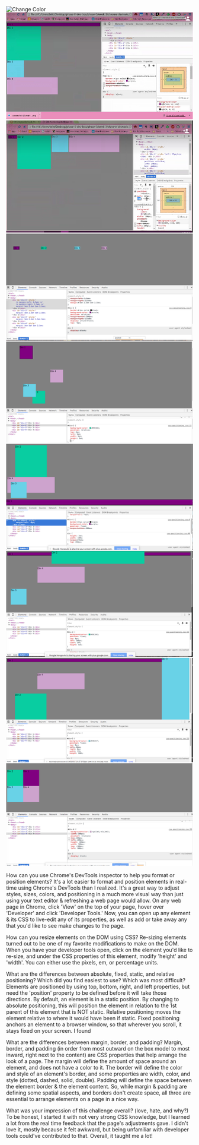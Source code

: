 <img src="1change_color.PNG" alt="Change Color">
<img src="imgs/2columns.PNG" alt="Two Columns">
<img src="imgs/3row.PNG" alt="Row">
<img src="imgs/4make-equidistant.PNG" alt="Make Equidistant">
<img src="imgs/5squares.PNG" alt="Squares">
<img src="imgs/6footer.PNG" alt="Footer">
<img src="imgs/7header.PNG" alt="Header">
<img src="imgs/8sidebar.PNG" alt="Sidebar">
<img src="imgs/9get-creative.PNG" alt="Get Creative">

How can you use Chrome's DevTools inspector to help you format or position elements?
It's a lot easier to format and position elements in real-time using Chrome's DevTools than I realized. It's a great way to adjust styles, sizes, colors, and positioning in a much more visual way than just using your text editor & refreshing a web page would allow. On any web page in Chrome, click 'View' on the top of your page, hover over 'Developer' and click 'Developer Tools.' Now, you can open up any element & its CSS to live-edit any of its properties, as well as add or take away any that you'd like to see make changes to the page.

How can you resize elements on the DOM using CSS?
Re-sizing elements turned out to be one of my favorite modifications to make on the DOM. When you have your developer tools open, click on the element you'd like to re-size, and under the CSS properties of this element, modify 'height' and 'width'. You can either use the pixels, em, or percentage units.

What are the differences between absolute, fixed, static, and relative positioning? Which did you find easiest to use? Which was most difficult?
Elements are positioned by using top, bottom, right, and left properties, but need the 'position' property to be defined before it will take those directions. By default, an element is in a static position. By changing to absolute positioning, this will position the element in relation to the 1st parent of this element that is NOT static. Relative positioning moves the element relative to where it would have been if static. Fixed positioning anchors an element to a browser window, so that wherever you scroll, it stays fixed on your screen. I found

What are the differences between margin, border, and padding?
Margin, border, and padding (in order from most outward on the box model to most inward, right next to the content) are CSS properties that help arrange the look of a page. The margin will define the amount of space around an element, and does not have a color to it. The border will define the color and style of an element's border, and some properties are width, color, and style (dotted, dashed, solid, double). Padding will define the space between the element border & the element content. So, while margin & padding are defining some spatial aspects, and borders don't create space, all three are essential to arrange elements on a page in a nice way.

What was your impression of this challenge overall? (love, hate, and why?)
To be honest, I started it with not very strong CSS knowledge, but I learned a lot from the real time feedback that the page's adjustments gave. I didn't love it, mostly because it felt awkward, but being unfamiliar with developer tools could've contributed to that. Overall, it taught me a lot!
